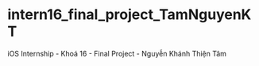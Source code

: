 # intern16_final_project_TamNguyenKT
iOS Internship - Khoá 16 - Final Project - Nguyễn Khánh Thiện Tâm
